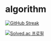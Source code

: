 # algorithm

[![GitHub Streak](http://github-readme-streak-stats.herokuapp.com?user=nujeyh&theme=dark&hide_border=true&date_format=%5BY.%5Dn.j)](https://git.io/streak-stats)

[![Solved.ac 프로필](http://mazassumnida.wtf/api/v2/generate_badge?boj=dza118)](https://solved.ac/dza118)
